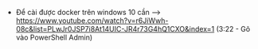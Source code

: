 - Để cài được docker trên windows 10 cần --> https://www.youtube.com/watch?v=r6JiWwh-08c&list=PLwJr0JSP7i8At14UIC-JR4r73G4hQ1CXO&index=1 (3:22 - Gõ vào PowerShell Admin)
